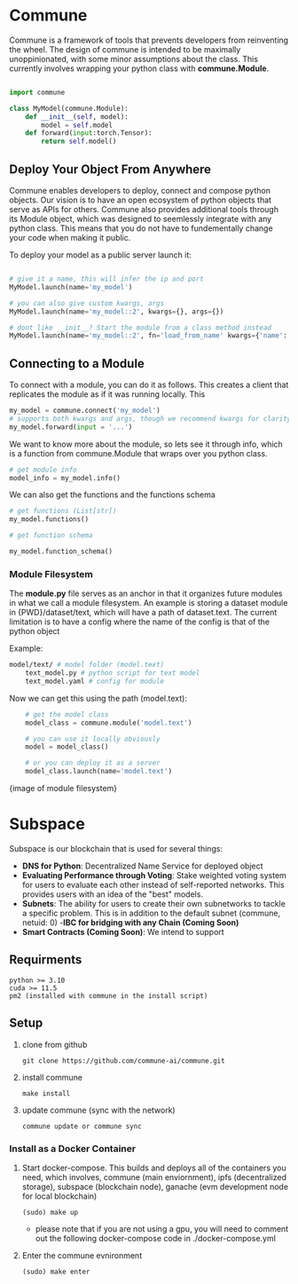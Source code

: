 # Commune

Commune is a framework of tools that prevents developers from reinventing the wheel. The design of commune is intended to be maximally unoppinionated, with some minor assumptions about the class. This currently involves wrapping your python class with **commune.Module**. 


```python

import commune

class MyModel(commune.Module):
    def __init__(self, model):
        model = self.model
    def forward(input:torch.Tensor):
        return self.model()

```

## Deploy Your Object From Anywhere

Commune enables developers to deploy, connect and compose python objects. Our vision is to have an open ecosystem of python objects that serve as APIs for others. Commune also provides additional tools through its Module object, which was designed to seemlessly integrate with any python class. This means that you do not have to fundementally change your code when making it public.


To deploy your model as a public server launch it:
```python

# give it a name, this will infer the ip and port
MyModel.launch(name='my_model')

# you can also give custom kwargs, args
MyModel.launch(name='my_model::2', kwargs={}, args={})

# dont like __init__? Start the module from a class method instead
MyModel.launch(name='my_model::2', fn='load_from_name' kwargs={'name': 'model_3'})

```


## Connecting to a Module

To connect with a module, you can do it as follows. This creates a client that replicates the module as if it was running locally. This

```python
my_model = commune.connect('my_model')
# supports both kwargs and args, though we recommend kwargs for clarity
my_model.forward(input = '...') 

```

We want to know more about the module, so lets see it through info, which is a function from commune.Module that wraps over you python class.

```python
# get module info
model_info = my_model.info()
```

We can also get the functions and the functions schema

```python
# get functions (List[str])
my_model.functions()

# get function schema

my_model.function_schema()

```


### Module Filesystem

The **module.py** file serves as an anchor in that it organizes future modules in what we call a module filesystem.  An example is storing a dataset module in {PWD}/dataset/text, which will have a path of dataset.text. The current limitation is to have a config where the name of the config is that of the python object

Example: 
```bash
model/text/ # model folder (model.text)
    text_model.py # python script for text model
    text_model.yaml # config for module
```

Now we can get this using the path (model.text):
```python
    # get the model class
    model_class = commune.module('model.text')

    # you can use it locally obviously
    model = model_class()

    # or you can deploy it as a server
    model_class.launch(name='model.text')


```



{image of module filesystem}



# Subspace

Subspace is our blockchain that is used for several things:
- **DNS for Python**: Decentralized Name Service for deployed object
- **Evaluating Performance through Voting**: Stake weighted voting system for users to evaluate each other instead of self-reported networks. This provides users with an idea of the "best" models. 
- **Subnets**: The ability for users to create their own subnetworks to tackle a specific problem. This is in addition to the default subnet (commune, netuid: 0)
-**IBC for bridging with any Chain (Coming Soon)**
- **Smart Contracts (Coming Soon)**: We intend to support

## Requirments 

    python >= 3.10
    cuda >= 11.5
    pm2 (installed with commune in the install script)


## Setup
1. clone from github
    ```
    git clone https://github.com/commune-ai/commune.git
    ```
2. install commune
    ```
    make install
    ```
2. update commune (sync with the network)
    ```
    commune update or commune sync
    ```

### Install as a Docker Container


1. Start docker-compose. This builds and deploys all of the containers you need, which involves, commune (main enviornment), ipfs (decentralized storage), subspace (blockchain node), ganache (evm development node for local blockchain)

    ```
    (sudo) make up
    ```
    - please note that if you are not using a gpu, you will need to comment out the following docker-compose code in ./docker-compose.yml

2. Enter the commune evnironment 
    ```
    (sudo) make enter
    ```

